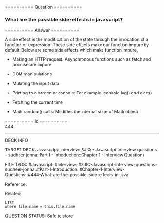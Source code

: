 ========== Question ==========  

### What are the possible side-effects in javascript?  

========== Answer ==========  

A side effect is the modification of the state through the invocation of a
function or expression. These side effects make our function impure by default.
Below are some side effects which make function impure,

- Making an HTTP request. Asynchronous functions such as fetch and promise are
  impure.

- DOM manipulations

- Mutating the input data

- Printing to a screen or console: For example, console.log() and alert()

- Fetching the current time

- Math.random() calls: Modifies the internal state of Math object

========== Id ==========  
444

---

DECK INFO

TARGET DECK: Javascript::Interview::SJIQ - Javascript interview questions - sudheer jonna::Part I - Introduction::Chapter 1 - Interview Questions

FILE TAGS: #Javascript::#Interview::#SJIQ-Javascript-interview-questions-sudheer-jonna::#Part-I-Introduction::#Chapter-1-Interview-Questions::#444-What-are-the-possible-side-effects-in-java

Reference:

Related:

```dataview
LIST
where file.name = this.file.name
```

QUESTION STATUS: Safe to store
